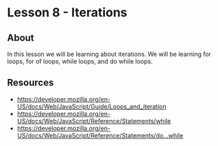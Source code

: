 # Lesson 8 - Iterations

## About
In this lesson we will be learning about iterations. We will be learning for loops, for of loops, while loops, and do while loops.


## Resources
- https://developer.mozilla.org/en-US/docs/Web/JavaScript/Guide/Loops_and_iteration
- https://developer.mozilla.org/en-US/docs/Web/JavaScript/Reference/Statements/while
- https://developer.mozilla.org/en-US/docs/Web/JavaScript/Reference/Statements/do...while


